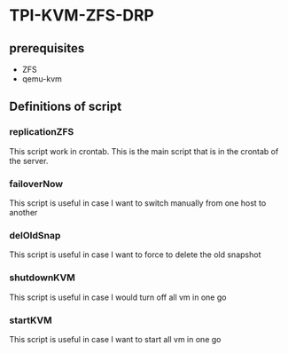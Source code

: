 # TPI-KVM-ZFS-DRP
## prerequisites
* ZFS
* qemu-kvm
## Definitions of script
### replicationZFS
This script work in crontab. This is the main script that is in the crontab of the server. 
### failoverNow  
This script is useful in case I want to switch manually from one host to another
### delOldSnap  
This script is useful in case I want to force to delete the old snapshot
### shutdownKVM  
This script is useful in case I would turn off all vm in one go
### startKVM
This script is useful in case I want to start all vm in one go
